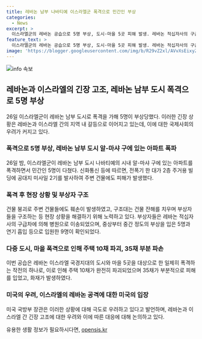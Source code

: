 ```yaml
---
title: 레바논 남부 나바티예 이스라엘군 폭격으로 민간인 부상
categories:
  - News
excerpt: >
  이스라엘군의 레바논 공습으로 5명 부상, 도시·마을 5곳 피해 발생. 레바논 적십자사의 구급차들이 부상자들을 이송 중. 레바논 무장단체와 이스라엘 간 긴장 고조로 레바논 남부 국경지대에서 보복전 계속될 우려. 미국 국방부 장관은 이스라엘의 자기방어권을 지지하며 헤즈볼라와의 전쟁시 지원을 약속했지만, 이로 인해 레바논 공격 심화 우려 커지고 있다.
feature_text: >
  이스라엘군의 레바논 공습으로 5명 부상, 도시·마을 5곳 피해 발생. 레바논 적십자사의 구급차들이 부상자들을 이송 중. 레바논 무장단체와 이스라엘 간 긴장 고조로 레바논 남부 국경지대에서 보복전 계속될 우려. 미국 국방부 장관은 이스라엘의 자기방어권을 지지하며 헤즈볼라와의 전쟁시 지원을 약속했지만, 이로 인해 레바논 공격 심화 우려 커지고 있다.
image: 'https://blogger.googleusercontent.com/img/b/R29vZ2xl/AVvXsEixyZcFfHzMRdzZMjFBmAUKJYCLCGyLL1o632UiGVXcaFdKo_bkvkuCioo0uUKlGfBVcT3P84aROyZIXSBEx3Aw5nCQ3pTgDom1WDC4m8eifvWiAmWEEVb4x6G_l8C0QH225ldMjyaFvpxGEBGNO37VmDTDMHGhJPq73UglMfDca1-0aw/s1600/blogspot.png'
---
```


<p><img src="https://blogger.googleusercontent.com/img/b/R29vZ2xl/AVvXsEixyZcFfHzMRdzZMjFBmAUKJYCLCGyLL1o632UiGVXcaFdKo_bkvkuCioo0uUKlGfBVcT3P84aROyZIXSBEx3Aw5nCQ3pTgDom1WDC4m8eifvWiAmWEEVb4x6G_l8C0QH225ldMjyaFvpxGEBGNO37VmDTDMHGhJPq73UglMfDca1-0aw/s1600/blogspot.png" alt="info 속보" /></p>

<h2 data-ke-size="size26">레바논과 이스라엘의 긴장 고조, 레바논 남부 도시 폭격으로 5명 부상</h2>

<p data-ke-size="size16">26일 이스라엘군이 레바논 남부 도시로 폭격을 가해 5명이 부상당했다. 이러한 긴장 상황은 레바논과 이스라엘 간의 지역 내 갈등으로 이어지고 있는데, 이에 대한 국제사회의 우려가 커지고 있다.</p>

<h3 data-ke-size="size24">폭격으로 5명 부상, 레바논 남부 도시 알-마샤 구에 있는 아파트 폭파</h3>

<p data-ke-size="size16">26일 밤, 이스라엘군이 레바논 남부 도시 나바티예의 시내 알-마샤 구에 있는 아파트를 폭격하면서 민간인 5명이 다쳤다. 신화통신 등에 따르면, 전폭기 한 대가 2층 주거용 빌딩에 공대지 미사일 2기를 발사하여 주변 건물에도 피해가 발생했다.</p>

<h3 data-ke-size="size24">폭격 후 현장 상황 및 부상자 구조</h3>

<p data-ke-size="size16">건물 붕괴로 주변 건물들에도 훼손이 발생하였고, 구조대는 건물 잔해를 치우며 부상자들을 구조하는 등 현장 상황을 해결하기 위해 노력하고 있다. 부상자들은 레바논 적십자사의 구급차에 의해 병원으로 이송되었으며, 중상부터 중간 정도의 부상을 입은 5명과 연기 흡입 등으로 입원한 9명이 확인되었다.</p>

<h3 data-ke-size="size24">다중 도시, 마을 폭격으로 인해 주택 10채 파괴, 35채 부분 파손</h3>

<p data-ke-size="size16">이번 공습은 레바논 이스라엘 국경지대의 도시와 마을 5곳을 대상으로 한 일제히 폭격하는 작전의 하나로, 이로 인해 주택 10채가 완전히 파괴되었으며 35채가 부분적으로 피해를 입었고, 화재가 발생하였다.</p>

<h3 data-ke-size="size24">미국의 우려, 이스라엘의 레바논 공격에 대한 미국의 입장</h3>

<p data-ke-size="size16">미국 국방부 장관은 이러한 상황에 대해 극도로 우려하고 있다고 발언하며, 레바논과 이스라엘 간 긴장 고조에 대한 우려와 이에 따른 대응에 대해 논의하고 있다.</p>
유용한 생활 정보가 필요하시다면, <a href="https://opensis.kr" rel="dofollow">opensis.kr</a>


